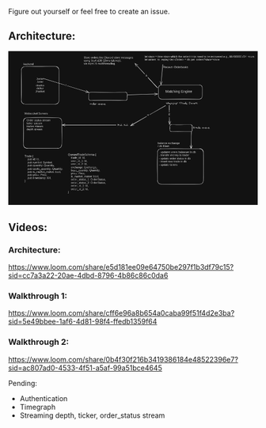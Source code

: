 Figure out yourself or feel free to create an issue.
## Architecture:

<center><img src="./architecture.png"></center>

## Videos:
### Architecture: 
https://www.loom.com/share/e5d181ee09e64750be297f1b3df79c15?sid=cc7a3a22-20ae-4dbd-8796-4b86c86c0da6
### Walkthrough 1: 
https://www.loom.com/share/cff6e96a8b654a0caba99f51f4d2e3ba?sid=5e49bbee-1af6-4d81-98f4-ffedb1359f64
### Walkthrough 2: 
https://www.loom.com/share/0b4f30f216b3419386184e48522396e7?sid=ac807ad0-4533-4f51-a5af-99a51bce4645

Pending:
- Authentication
- Timegraph
- Streaming depth, ticker, order_status stream

